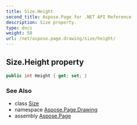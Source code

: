 ```yaml
---
title: Size.Height
second_title: Aspose.Page for .NET API Reference
description: Size property. 
type: docs
weight: 50
url: /net/aspose.page.drawing/size/height/
---
```

## Size.Height property

```csharp
public int Height { get; set; }
```

### See Also

* class [Size](../)
* namespace [Aspose.Page.Drawing](../../size/)
* assembly [Aspose.Page](../../../)


